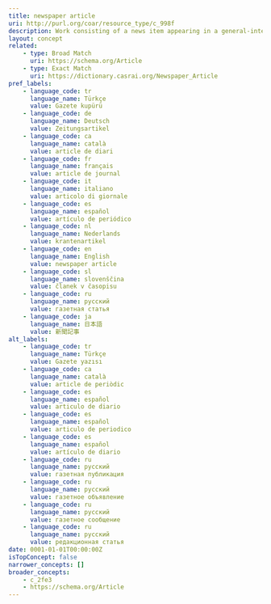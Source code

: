 ```yaml
---
title: newspaper article
uri: http://purl.org/coar/resource_type/c_998f
description: Work consisting of a news item appearing in a general-interest newspaper or other general news periodical, containing information of current and timely interest in a field. (Adapted from http://www.reference.md/files/D018/mD018431.html )
layout: concept
related:
    - type: Broad Match
      uri: https://schema.org/Article
    - type: Exact Match
      uri: https://dictionary.casrai.org/Newspaper_Article
pref_labels:
    - language_code: tr
      language_name: Türkçe
      value: Gazete kupürü
    - language_code: de
      language_name: Deutsch
      value: Zeitungsartikel
    - language_code: ca
      language_name: català
      value: article de diari
    - language_code: fr
      language_name: français
      value: article de journal
    - language_code: it
      language_name: italiano
      value: articolo di giornale
    - language_code: es
      language_name: español
      value: artículo de periódico
    - language_code: nl
      language_name: Nederlands
      value: krantenartikel
    - language_code: en
      language_name: English
      value: newspaper article
    - language_code: sl
      language_name: slovenščina
      value: članek v časopisu
    - language_code: ru
      language_name: русский
      value: газетная статья
    - language_code: ja
      language_name: 日本語
      value: 新聞記事
alt_labels:
    - language_code: tr
      language_name: Türkçe
      value: Gazete yazısı
    - language_code: ca
      language_name: català
      value: article de periòdic
    - language_code: es
      language_name: español
      value: articulo de diario
    - language_code: es
      language_name: español
      value: articulo de periodico
    - language_code: es
      language_name: español
      value: artículo de diario
    - language_code: ru
      language_name: русский
      value: газетная публикация
    - language_code: ru
      language_name: русский
      value: газетное объявление
    - language_code: ru
      language_name: русский
      value: газетное сообщение
    - language_code: ru
      language_name: русский
      value: редакционная статья
date: 0001-01-01T00:00:00Z
isTopConcept: false
narrower_concepts: []
broader_concepts:
    - c_2fe3
    - https://schema.org/Article
---
```


